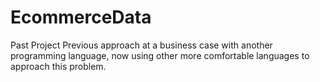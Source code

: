 # EcommerceData
 Past Project
Previous approach at a business case with another programming language, now using other more comfortable languages to approach this problem.
